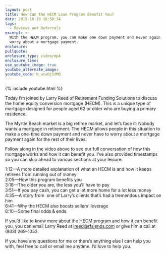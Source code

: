 ```yaml
---
layout: post
title: How Can the HECM Loan Program Benefit You?
date: 2019-10-18 18:58:34
tags:
  - Reviews and Referrals
excerpt: >-
  With the HECM program, you can make one down payment and never again have to
  worry about a mortgage payment.
enclosure:
pullquote:
enclosure_type: video/mp4
enclosure_time:
use_youtube_image: true
youtube_alternate_image:
youtube_code: N_ucwDjSdMQ
---
```


{% include youtube.html %}

Today I’m joined by Larry Reed of Retirement Funding Solutions to discuss the home equity conversion mortgage (HECM). This is a unique type of mortgage designed for people aged 62 or older who are buying a primary residence.&nbsp;

The Myrtle Beach market is a big retiree market, and let’s face it: Nobody wants a mortgage in retirement. The HECM allows people in this situation to make a one-time down payment and never have to worry about a mortgage payment again for the rest of their lives.&nbsp;

Follow along in the video above to see our full conversation of how this mortgage works and how it can benefit you. I’ve also provided timestamps so you can skip ahead to various sections at your leisure:

1:12—A more detailed explanation of what an HECM is and how it keeps retirees from running out of money<br>2:05—How this program benefits you<br>3:18—The older you are, the less you’ll have to pay&nbsp;<br>3:51—If you pay cash, you can get a lot more home for a lot less money&nbsp;<br>4:35—A story from &nbsp;one of Larry’s clients that’s had a tremendous impact on him<br>6:41—Why the HECM also boosts sellers’ leverage&nbsp;<br>8:10—Some final odds & ends&nbsp;

If you’d like to know more about the HECM program and how it can benefit you, you can email Larry Reed at [lreed@rfslends.com](mailto:lreed@rfslends.com) or give him a call at (803) 269-1053.&nbsp;

If you have any questions for me or there’s anything else I can help you with, feel free to call or email me anytime. I’d love to help you.&nbsp;<br>&nbsp;

&nbsp;
